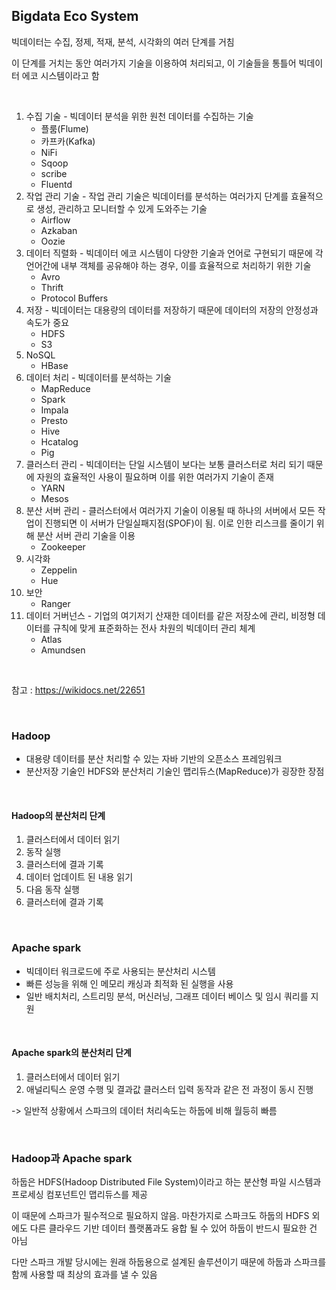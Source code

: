 ## Bigdata Eco System

빅데이터는 수집, 정제, 적재, 분석, 시각화의 여러 단계를 거침

이 단계를 거치는 동안 여러가지 기술을 이용하여 처리되고, 이 기술들을 통틀어 빅데이터 에코 시스템이라고 함

​    

1. 수집 기술 - 빅데이터 분석을 위한 원천 데이터를 수집하는 기술
   - 플룸(Flume)
   - 카프카(Kafka)
   - NiFi
   - Sqoop
   - scribe
   - Fluentd
2. 작업 관리 기술 - 작업 관리 기술은 빅데이터를 분석하는 여러가지 단계를 효율적으로 생성, 관리하고 모니터할 수 있게 도와주는 기술
   - Airflow
   - Azkaban
   - Oozie
3. 데이터 직렬화 - 빅데이터 에코 시스템이 다양한 기술과 언어로 구현되기 때문에 각 언어간에 내부 객체를 공유해야 하는 경우, 이를 효율적으로 처리하기 위한 기술
   - Avro
   - Thrift
   - Protocol Buffers
4. 저장 - 빅데이터는 대용량의 데이터를 저장하기 때문에 데이터의 저장의 안정성과 속도가 중요
   - HDFS
   - S3
5. NoSQL
   - HBase
6. 데이터 처리 - 빅데이터를 분석하는 기술
   - MapReduce
   - Spark
   - Impala
   - Presto
   - Hive
   - Hcatalog
   - Pig
7. 클러스터 관리 - 빅데이터는 단일 시스템이 보다는 보통 클러스터로 처리 되기 때문에 자원의 효율적인 사용이 필요하며 이를 위한 여러가지 기술이 존재
   - YARN
   - Mesos
8. 분산 서버 관리 - 클러스터에서 여러가지 기술이 이용될 때 하나의 서버에서 모든 작업이 진행되면 이 서버가 단일실패지점(SPOF)이 됨. 이로 인한 리스크를 줄이기 위해 분산 서버 관리 기술을 이용
   - Zookeeper
9. 시각화
   - Zeppelin
   - Hue
10. 보안
    - Ranger
11. 데이터 거버넌스 - 기업의 여기저기 산재한 데이터를 같은 저장소에 관리, 비정형 데이터를 규칙에 맞게 표준화하는 전사 차원의 빅데이터 관리 체계
    - Atlas
    - Amundsen

​    

참고 : https://wikidocs.net/22651

​    

### Hadoop

- 대용량 데이터를 분산 처리할 수 있는 자바 기반의 오픈소스 프레임워크
- 분산저장 기술인 HDFS와 분산처리 기술인 맵리듀스(MapReduce)가 굉장한 장점

​    

#### Hadoop의 분산처리 단계

1. 클러스터에서 데이터 읽기
2. 동작 실행
3. 클러스터에 결과 기록
4. 데이터 업데이트 된 내용 읽기
5. 다음 동작 실행
6. 클러스터에 결과 기록

​    

### Apache spark

- 빅데이터 워크로드에 주로 사용되는 분산처리 시스템
- 빠른 성능을 위해 인 메모리 캐싱과 최적화 된 실행을 사용
- 일반 배치처리, 스트리밍 분석, 머신러닝, 그래프 데이터 베이스 및 임시 쿼리를 지원

​    

#### Apache spark의 분산처리 단계

1. 클러스터에서 데이터 읽기
2. 애널리틱스 운영 수행 및 결과값 클러스터 입력 동작과 같은 전 과정이 동시 진행

-> 일반적 상황에서 스파크의 데이터 처리속도는 하둡에 비해 월등히 빠름

​    

### Hadoop과 Apache spark

하둡은 HDFS(Hadoop Distributed File System)이라고 하는 분산형 파일 시스템과 프로세싱 컴포넌트인 맵리듀스를 제공

이 때문에 스파크가 필수적으로 필요하지 않음. 마찬가지로 스파크도 하둡의 HDFS 외에도 다른 클라우드 기반 데이터 플랫폼과도 융합 될 수 있어 하둡이 반드시 필요한 건 아님

다만 스파크 개발 당시에는 원래 하둡용으로 설계된 솔루션이기 때문에 하둡과 스파크를 함께 사용할 때 최상의 효과를 낼 수 있음

​    

